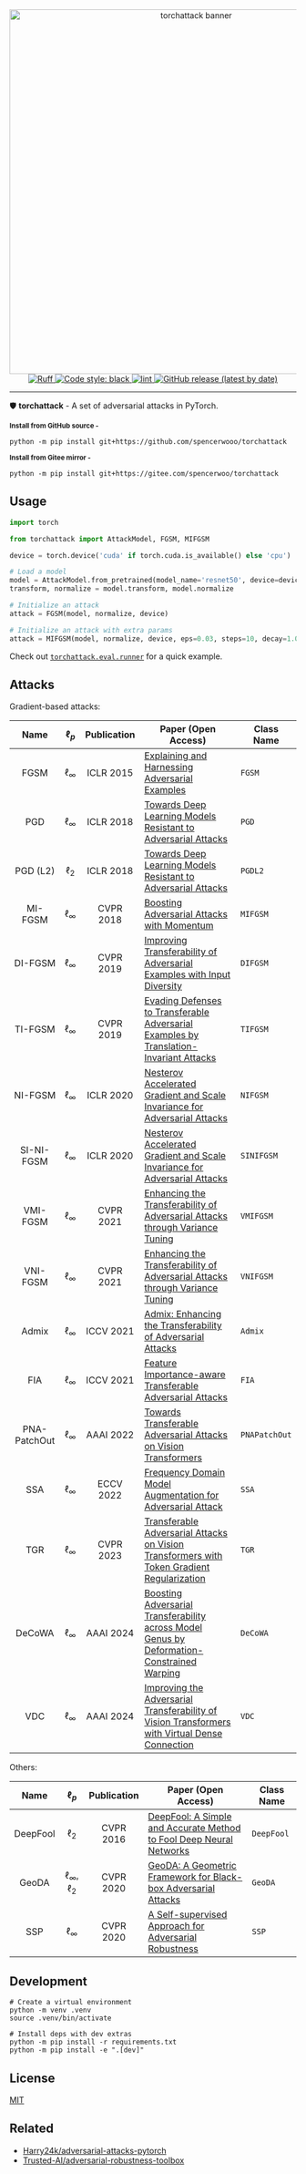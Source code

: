 <div align="center">
  <div><img src="https://github.com/user-attachments/assets/6e94a09e-557e-4705-a80d-f1ca90a23421" alt="torchattack banner" width="640" /></div>

  <a href="https://github.com/astral-sh/ruff">
    <img src="https://img.shields.io/endpoint?url=https://raw.githubusercontent.com/charliermarsh/ruff/main/assets/badge/v2.json" alt="Ruff">
  </a>
  <a href="https://github.com/psf/black">
    <img src="https://img.shields.io/badge/code%20style-black-000000.svg" alt="Code style: black">
  </a>
  <a href="https://github.com/daisylab-bit/torchattack/actions/workflows/lint.yml">
    <img src="https://github.com/daisylab-bit/torchattack/actions/workflows/lint.yml/badge.svg" alt="lint">
  </a>
  <a href="https://github.com/daisylab-bit/torchattack/releases/latest">
    <img src="https://img.shields.io/github/v/release/daisylab-bit/torchattack" alt="GitHub release (latest by date)">
  </a>
</div>

---

🛡 **torchattack** - A set of adversarial attacks in PyTorch.

<sub><b>Install from GitHub source -</b></sub>

```shell
python -m pip install git+https://github.com/spencerwooo/torchattack
```

<sub><b>Install from Gitee mirror -</b></sub>

```shell
python -m pip install git+https://gitee.com/spencerwoo/torchattack
```

## Usage

```python
import torch

from torchattack import AttackModel, FGSM, MIFGSM

device = torch.device('cuda' if torch.cuda.is_available() else 'cpu')

# Load a model
model = AttackModel.from_pretrained(model_name='resnet50', device=device)
transform, normalize = model.transform, model.normalize

# Initialize an attack
attack = FGSM(model, normalize, device)

# Initialize an attack with extra params
attack = MIFGSM(model, normalize, device, eps=0.03, steps=10, decay=1.0)
```

Check out [`torchattack.eval.runner`](torchattack/eval/runner.py) for a quick example.

## Attacks

Gradient-based attacks:

|     Name     |   $\ell_p$    | Publication | Paper (Open Access)                                                                                                                                      | Class Name    |
| :----------: | :-----------: | :---------: | -------------------------------------------------------------------------------------------------------------------------------------------------------- | ------------- |
|     FGSM     | $\ell_\infty$ |  ICLR 2015  | [Explaining and Harnessing Adversarial Examples](https://arxiv.org/abs/1412.6572)                                                                        | `FGSM`        |
|     PGD      | $\ell_\infty$ |  ICLR 2018  | [Towards Deep Learning Models Resistant to Adversarial Attacks](https://arxiv.org/abs/1706.06083)                                                        | `PGD`         |
|   PGD (L2)   |   $\ell_2$    |  ICLR 2018  | [Towards Deep Learning Models Resistant to Adversarial Attacks](https://arxiv.org/abs/1706.06083)                                                        | `PGDL2`       |
|   MI-FGSM    | $\ell_\infty$ |  CVPR 2018  | [Boosting Adversarial Attacks with Momentum](https://arxiv.org/abs/1710.06081)                                                                           | `MIFGSM`      |
|   DI-FGSM    | $\ell_\infty$ |  CVPR 2019  | [Improving Transferability of Adversarial Examples with Input Diversity](https://arxiv.org/abs/1803.06978)                                               | `DIFGSM`      |
|   TI-FGSM    | $\ell_\infty$ |  CVPR 2019  | [Evading Defenses to Transferable Adversarial Examples by Translation-Invariant Attacks](https://arxiv.org/abs/1904.02884)                               | `TIFGSM`      |
|   NI-FGSM    | $\ell_\infty$ |  ICLR 2020  | [Nesterov Accelerated Gradient and Scale Invariance for Adversarial Attacks](https://arxiv.org/abs/1908.06281)                                           | `NIFGSM`      |
|  SI-NI-FGSM  | $\ell_\infty$ |  ICLR 2020  | [Nesterov Accelerated Gradient and Scale Invariance for Adversarial Attacks](https://arxiv.org/abs/1908.06281)                                           | `SINIFGSM`    |
|   VMI-FGSM   | $\ell_\infty$ |  CVPR 2021  | [Enhancing the Transferability of Adversarial Attacks through Variance Tuning](https://arxiv.org/abs/2103.15571)                                         | `VMIFGSM`     |
|   VNI-FGSM   | $\ell_\infty$ |  CVPR 2021  | [Enhancing the Transferability of Adversarial Attacks through Variance Tuning](https://arxiv.org/abs/2103.15571)                                         | `VNIFGSM`     |
|    Admix     | $\ell_\infty$ |  ICCV 2021  | [Admix: Enhancing the Transferability of Adversarial Attacks](https://arxiv.org/abs/2102.00436)                                                          | `Admix`       |
|     FIA      | $\ell_\infty$ |  ICCV 2021  | [Feature Importance-aware Transferable Adversarial Attacks](https://arxiv.org/abs/2107.14185)                                                            | `FIA`         |
| PNA-PatchOut | $\ell_\infty$ |  AAAI 2022  | [Towards Transferable Adversarial Attacks on Vision Transformers](https://arxiv.org/abs/2109.04176)                                                      | `PNAPatchOut` |
|     SSA      | $\ell_\infty$ |  ECCV 2022  | [Frequency Domain Model Augmentation for Adversarial Attack](https://arxiv.org/abs/2207.05382)                                                           | `SSA`         |
|     TGR      | $\ell_\infty$ |  CVPR 2023  | [Transferable Adversarial Attacks on Vision Transformers with Token Gradient Regularization](https://arxiv.org/abs/2303.15754)                           | `TGR`         |
|    DeCoWA    | $\ell_\infty$ |  AAAI 2024  | [Boosting Adversarial Transferability across Model Genus by Deformation-Constrained Warping](https://arxiv.org/abs/2402.03951)                           | `DeCoWA`      |
|     VDC      | $\ell_\infty$ |  AAAI 2024  | [Improving the Adversarial Transferability of Vision Transformers with Virtual Dense Connection](https://ojs.aaai.org/index.php/AAAI/article/view/28541) | `VDC`         |

Others:

|   Name   |        $\ell_p$         | Publication | Paper (Open Access)                                                                                     | Class Name |
| :------: | :---------------------: | :---------: | ------------------------------------------------------------------------------------------------------- | ---------- |
| DeepFool |        $\ell_2$         |  CVPR 2016  | [DeepFool: A Simple and Accurate Method to Fool Deep Neural Networks](https://arxiv.org/abs/1511.04599) | `DeepFool` |
|  GeoDA   | $\ell_\infty$, $\ell_2$ |  CVPR 2020  | [GeoDA: A Geometric Framework for Black-box Adversarial Attacks](https://arxiv.org/abs/2003.06468)      | `GeoDA`    |
|   SSP    |      $\ell_\infty$      |  CVPR 2020  | [A Self-supervised Approach for Adversarial Robustness](https://arxiv.org/abs/2006.04924)               | `SSP`      |

## Development

```shell
# Create a virtual environment
python -m venv .venv
source .venv/bin/activate

# Install deps with dev extras
python -m pip install -r requirements.txt
python -m pip install -e ".[dev]"
```

## License

[MIT](LICENSE)

## Related

- [Harry24k/adversarial-attacks-pytorch](https://github.com/Harry24k/adversarial-attacks-pytorch)
- [Trusted-AI/adversarial-robustness-toolbox](https://github.com/Trusted-AI/adversarial-robustness-toolbox)
